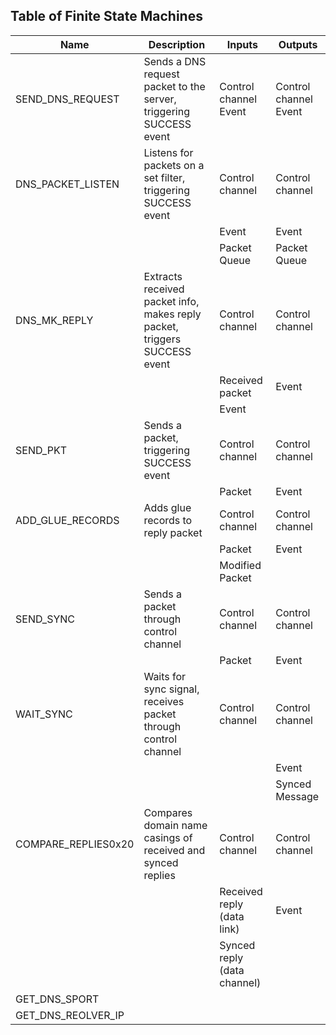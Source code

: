 ## Table of Finite State Machines

| Name               | Description                                                 | Inputs                  | Outputs                 |
|--------------------|-------------------------------------------------------------|-------------------------|-------------------------|
| SEND_DNS_REQUEST   | Sends a DNS request packet to the server, triggering SUCCESS event | Control channel Event          | Control channel   Event        |
| DNS_PACKET_LISTEN  | Listens for packets on a set filter, triggering SUCCESS event | Control channel          | Control channel          |
|                    |                                                             | Event                   | Event                   |
|                    |                                                             | Packet Queue            | Packet Queue            |
| DNS_MK_REPLY       | Extracts received packet info, makes reply packet, triggers SUCCESS event | Control channel          | Control channel          |
|                    |                                                             | Received packet         | Event                   |
|                    |                                                             | Event                   |                         |
| SEND_PKT           | Sends a packet, triggering SUCCESS event                   | Control channel          | Control channel          |
|                    |                                                             | Packet                  | Event                   |
| ADD_GLUE_RECORDS   | Adds glue records to reply packet                           | Control channel          | Control channel          |
|                    |                                                             | Packet                  | Event                   |
|                    |                                                             | Modified Packet         |                         |
| SEND_SYNC          | Sends a packet through control channel                     | Control channel          | Control channel          |
|                    |                                                             | Packet                  | Event                   |
| WAIT_SYNC          | Waits for sync signal, receives packet through control channel | Control channel          | Control channel          |
|                    |                                                             |                         | Event                   |
|                    |                                                             |                         | Synced Message          |
| COMPARE_REPLIES0x20| Compares domain name casings of received and synced replies  | Control channel          | Control channel          |
|                    |                                                             | Received reply (data link) | Event                   |
|                    |                                                             | Synced reply (data channel) |                         |
| GET_DNS_SPORT      |                                                             |                         |                         |
| GET_DNS_REOLVER_IP |                                                             |                         |                         |
